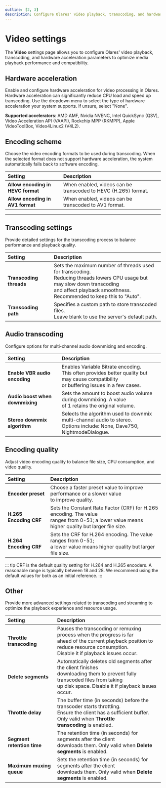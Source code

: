 ```yaml
---
outline: [2, 3]
description: Configure Olares' video playback, transcoding, and hardware acceleration parameters to optimize media playback performance and compatibility.
---
```


# Video settings

The **Video** settings page allows you to configure Olares' video playback, transcoding, and hardware acceleration parameters to optimize media playback performance and compatibility.

## Hardware acceleration

Enable and configure hardware acceleration for video processing in Olares. Hardware acceleration can significantly reduce CPU load and speed up transcoding. Use the dropdown menu to select the type of hardware acceleration your system supports. If unsure, select "None".

**Supported accelerators**: AMD AMF, Nvidia NVENC, Intel QuickSync (QSV), Video Acceleration API (VAAPI), Rockchip MPP (RKMPP), Apple VideoToolBox, Video4Linux2 (V4L2).

## Encoding scheme

Choose the video encoding formats to be used during transcoding. When the selected format does not support hardware acceleration, the system automatically falls back to software encoding.

| Setting                          | Description                                                                       |
| :------------------------------- | :-------------------------------------------------------------------------------- |
| **Allow encoding in HEVC format**| When enabled, videos can be transcoded to HEVC (H.265) format.                    |
| **Allow encoding in AV1 format** | When enabled, videos can be transcoded to AV1 format.                             |

-----

## Transcoding settings

Provide detailed settings for the transcoding process to balance performance and playback quality.

| Setting                 | Description                                                                                                                                                                                   |
|:------------------------|:----------------------------------------------------------------------------------------------------------------------------------------------------------------------------------------------|
| **Transcoding threads** | Sets the maximum number of threads used for transcoding. <br/>Reducing threads lowers CPU usage but may slow down transcoding <br/>and affect playback smoothness. <br/>Recommended to keep this to "Auto".  |
| **Transcoding path**    | Specifies a custom path to store transcoded files. <br/>Leave blank to use the server's default path.                                                                                              |

## Audio transcoding

Configure options for multi-channel audio downmixing and encoding.

| Setting                          | Description                                                                                                                           |
| :------------------------------- | :------------------------------------------------------------------------------------------------------------------------------------ |
| **Enable VBR audio encoding** | Enables Variable Bitrate encoding. <br/>This often provides better quality but may cause compatibility<br/> or buffering issues in a few cases. |
| **Audio boost when downmixing** | Sets the amount to boost audio volume during downmixing. A value <br/>of 1 retains the original volume.                                      |
| **Stereo downmix algorithm** | Selects the algorithm used to downmix multi-channel audio to stereo.<br>Options include: None, Dave750, NightmodeDialogue.                 |


## Encoding quality

Adjust video encoding quality to balance file size, CPU consumption, and video quality.

| Setting                | Description                                                                                                                                  |
|:-----------------------|:---------------------------------------------------------------------------------------------------------------------------------------------|
| **Encoder preset**     | Choose a faster preset value to improve performance or a slower value<br/> to improve quality.                                                    |
| **H.265 Encoding CRF** | Sets the Constant Rate Factor (CRF) for H.265 encoding. The value <br/>ranges from 0-51; a lower value means higher quality but larger file size. |
| **H.264 Encoding CRF** | Sets the CRF for H.264 encoding. The value ranges from 0-51; <br/>a lower value means higher quality but larger file size.                        |

::: tip
CRF is the default quality setting for H.264 and H.265 encoders. A reasonable range is typically between 18 and 28. We recommend using the default values for both as an initial reference.
:::

## Other

Provide more advanced settings related to transcoding and streaming to optimize the playback experience and resource usage.

| Setting                         | Description                                                                                                                                                                               |
| :------------------------------ |:------------------------------------------------------------------------------------------------------------------------------------------------------------------------------------------|
| **Throttle transcoding** | Pauses the transcoding or remuxing process when the progress is far <br/>ahead of the current playback position to reduce resource consumption.<br/> Disable it if playback issues occur. |
| **Delete segments** | Automatically deletes old segments after the client finishes <br/>downloading them to prevent fully transcoded files from taking<br/> up disk space. Disable it if playback issues occur.  |
| **Throttle delay** | The buffer time (in seconds) before the transcoder starts throttling. <br/>Ensure the client has a sufficient buffer. Only valid when **Throttle <br/>transcoding** is enabled.           |
| **Segment retention time** | The retention time (in seconds) for segments after the client<br/> downloads them. Only valid when **Delete segments** is enabled.                                                        |
| **Maximum muxing queue** | Sets the retention time (in seconds) for segments after the client <br/>downloads them. Only valid when **Delete segments** is enabled.                                                   |


